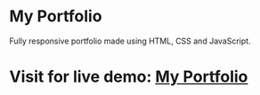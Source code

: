 # My Portfolio
Fully responsive portfolio made using HTML, CSS and JavaScript.
# Visit for live demo: <a href="https://nithinreddyportfolio.vercel.app/index.html" target="_blank">My Portfolio</a>
